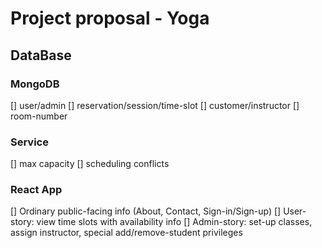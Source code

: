 # Project proposal - Yoga


## DataBase
### MongoDB
[] user/admin
[] reservation/session/time-slot
[] customer/instructor
[] room-number

### Service
[] max capacity
[] scheduling conflicts

### React App
[] Ordinary public-facing info (About, Contact, Sign-in/Sign-up)
[] User-story: view time slots with availability info
[] Admin-story: set-up classes, assign instructor, special add/remove-student privileges 










